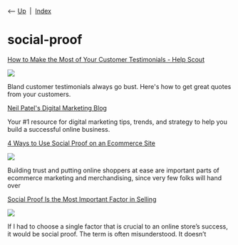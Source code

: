 <div class="nav">

⟵ [Up](index.html)  \|  [Index](index.html)

</div>

# social-proof

<div class="cards">

<div class="card">

<div class="card-title">

[How to Make the Most of Your Customer Testimonials - Help
Scout](https://www.helpscout.net/blog/customer-testimonials)

</div>

<div class="card-image">

[![](https://hs-marketing-contentful.imgix.net/https%3A%2F%2Fimages.ctfassets.net%2Fp15sglj92v6o%2F6W48RF3DrKsiBbLxZOp9Q5%2Fb6816040623de229ace236abe5b5116a%2Fcustomer-testimonials.png?ixlib=gatsbySourceUrl-2.1.3&auto=format%2C%20compress&q=75&s=d1f49bca7ee65dc33de41a8e9e4a390e)](https://www.helpscout.net/blog/customer-testimonials)

</div>

Bland customer testimonials always go bust. Here's how to get great
quotes from your customers.

</div>

<div class="card">

<div class="card-title">

[Neil Patel's Digital Marketing
Blog](https://blog.kissmetrics.com/social-proof-factors-2)

</div>

Your \#1 resource for digital marketing tips, trends, and strategy to
help you build a successful online business.

</div>

<div class="card">

<div class="card-title">

[4 Ways to Use Social Proof on an Ecommerce
Site](http://www.practicalecommerce.com/articles/86838-4-Ways-to-Use-Social-Proof-on-an-Ecommerce-Site)

</div>

<div class="card-image">

[![](https://www.practicalecommerce.com/wp-content/uploads/2015/04/4-Ways-to-Use-Social-Proof-on-an-Ecommerce-Site.png)](http://www.practicalecommerce.com/articles/86838-4-Ways-to-Use-Social-Proof-on-an-Ecommerce-Site)

</div>

Building trust and putting online shoppers at ease are important parts
of ecommerce marketing and merchandising, since very few folks will hand
over

</div>

<div class="card">

<div class="card-title">

[Social Proof Is the Most Important Factor in
Selling](https://www.practicalecommerce.com/social-proof-important-factor-selling)

</div>

<div class="card-image">

[![](https://www.practicalecommerce.com/wp-content/uploads/2018/05/Social-Proof-Is-the-Most-Important-Factor-in-Selling.jpg)](https://www.practicalecommerce.com/social-proof-important-factor-selling)

</div>

If I had to choose a single factor that is crucial to an online store’s
success, it would be social proof. The term is often misunderstood. It
doesn’t

</div>

</div>
